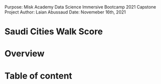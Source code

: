 Purpose: Misk Academy Data Science Immersive Bootcamp 2021 Capstone Project
Author: Laian Abussaud
Date: Novemeber 16th, 2021

# Saudi Cities Walk Score

# Overview

# Table of content

